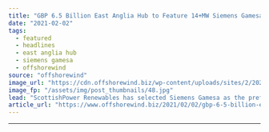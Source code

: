 ```yaml
---
title: "GBP 6.5 Billion East Anglia Hub to Feature 14+MW Siemens Gamesa Wind Turbines"
date: "2021-02-02"
tags: 
  - featured
  - headlines
  - east anglia hub
  - siemens gamesa
  - offshorewind
source: "offshorewind"
image_url: "https://cdn.offshorewind.biz/wp-content/uploads/sites/2/2021/02/02153016/GBP-6.5-Billion-East-Anglia-Hub-to-Feature-14MW-Siemens-Gamesa-Wind-Turbines.jpg"
image_fp: "/assets/img/post_thumbnails/48.jpg"
lead: "ScottishPower Renewables has selected Siemens Gamesa as the preferred bidder to supply and install"
article_url: "https://www.offshorewind.biz/2021/02/02/gbp-6-5-billion-east-anglia-hub-to-feature-14mw-siemens-gamesa-wind-turbines/"
---
```


---
